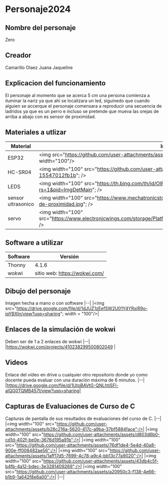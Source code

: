 # Personaje2024
## Nombre del personaje
Zero
## Creador
Camarillo Olaez Juana Jaqueline
## Explicacion del funcionamiento
El personaje al momento que se acerca 5 cm una persona comienza a iluminar la nariz ya que ahi se localizara un led, siguinedo que cuando alguien se accerque el personaje comensara a reproducir una secuencia de ladridos ya que es un perro e incluso se pretende que mueva las orejas de arriba a abajo con es sensor de proximidad.

## Materiales a utlizar
|Material|Imagen|Cantidad|Costo|
|--|--|--|--|
|ESP32|<img src="https://github.com/user-attachments/assets/0d280367-493e-4f7c-a587-36e1f822116b"; width="100"/>|1|120.00|
|HC-SR04|<img width="100" src="https://github.com/user-attachments/assets/e8f3a364-83e3-4194-9eb1-15547012fb1b"; />|1|30.00|
|LEDS|<img width="100" src="https://th.bing.com/th/id/OIP.oBwxPhimOQCvsaH-4Sc45gHaIH?rs=1&pid=ImgDetMain"; />|10|0.50|
|sensor ultrasonico|<img width="100" src="https://www.mechatronicstore.cl/wp-content/uploads/2018/06/sensor-ultrasonico-de-proximidad.jpg"; />|2|199.00|
|servo|<img width="100" src="https://www.electronicwings.com/storage/PlatformSection/TopicContent/134/icon/Servo%20Motor.jpg"; />|1|150.00|

## Software a utilizar
|Software|Versión|
|--|--|
|Thonny|4.1.6|
|wokwi|sitio web: https://wokwi.com/|

## Dibujo del personaje
Imagen hecha a mano o con software
|--|
|<img src="https://drive.google.com/file/d/1dJUZ1zEefSW2U01Y4YRxiR9o-jpYBXln/view?usp=sharing"; width = "100"/>|

## Enlaces de la simulación de wokwi
Deben ser de 1 a 2 enlaces de wokwi
|--|
|https://wokwi.com/projects/410238299500802049 |

## Videos
Enlace del vídeo en drive u cualquier otro repositorio donde yo como docente pueda evaluar con una duración máxima de 6 minutos.
|--|
|https://drive.google.com/file/d/1UtoBAVtG-QNLhtjSFl-alQG0TQMB457I/view?usp=sharing|


## Capturas de Evaluaciones de Curso de C
Capturas de pantalla de sus resultados de evaluaciones del curso de C.
|--|
|<img width="100" src="https://github.com/user-attachments/assets/b28c216a-5620-417c-a9ba-37bf5884face";/>|
|<img width="100" src="https://github.com/user-attachments/assets/d803d6b0-cd1d-402f-be0e-3676d195a91b";/>|
|<img width="100" src="https://github.com/user-attachments/assets/76df1de4-5e4d-40a8-900e-ff008482ae56";/>|
|<img width="100" src="https://github.com/user-attachments/assets/1aff17d5-7699-4c78-a9c4-bb13c77a9020";/>|
|<img width="100" src="https://github.com/user-attachments/assets/43db4c5f-b4fb-4a12-bdec-3e3281409269";/>|
|<img width="100" src="https://github.com/user-attachments/assets/a20950c3-f138-4e66-b1b9-1a642f8e6a00";/>|
|--|



